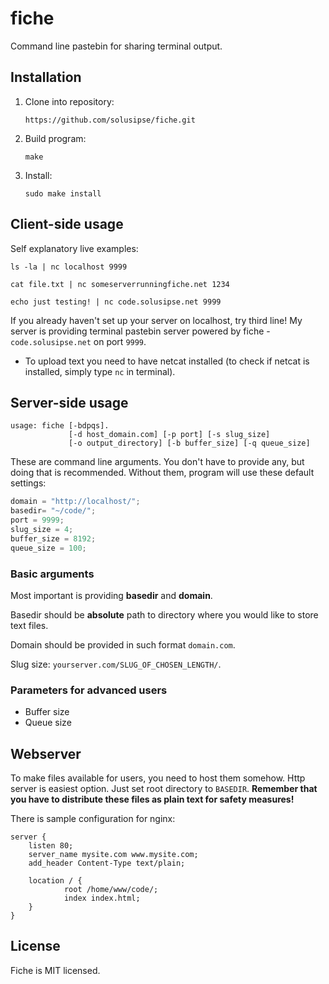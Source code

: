 fiche
=====

Command line pastebin for sharing terminal output.

## Installation ##

1. Clone into repository:

    ```
    https://github.com/solusipse/fiche.git
    ```

2. Build program:

    ```
    make
    ```
    
3. Install:

    ```
    sudo make install
    ```

## Client-side usage ##

Self explanatory live examples:

```
ls -la | nc localhost 9999
```

```
cat file.txt | nc someserverrunningfiche.net 1234
```

```
echo just testing! | nc code.solusipse.net 9999
```

If you already haven't set up your server on localhost, try third line! My server is providing terminal 
pastebin server powered by fiche - ```code.solusipse.net``` on port ```9999```.

- To upload text you need to have netcat installed (to check if netcat is installed, simply type ```nc``` in terminal).

## Server-side usage ##

```
usage: fiche [-bdpqs].
             [-d host_domain.com] [-p port] [-s slug_size]
             [-o output_directory] [-b buffer_size] [-q queue_size]
```

These are command line arguments. You don't have to provide any, but doing that is recommended. Without them, program
will use these default settings:

```C
domain = "http://localhost/";
basedir= "~/code/";
port = 9999;
slug_size = 4;
buffer_size = 8192;
queue_size = 100;
```

### Basic arguments ###

Most important is providing **basedir** and **domain**.

Basedir should be **absolute** path to directory where you would like to store text files.

Domain should be provided in such format ```domain.com```.

Slug size: ```yourserver.com/SLUG_OF_CHOSEN_LENGTH/```.

### Parameters for advanced users ###

- Buffer size
- Queue size

## Webserver ##

To make files available for users, you need to host them somehow. Http server is easiest option. Just set root 
directory to ```BASEDIR```. **Remember that you have to distribute these files as plain text for safety measures!**

There is sample configuration for nginx:

```
server {
    listen 80;
    server_name mysite.com www.mysite.com;
    add_header Content-Type text/plain;

    location / {
            root /home/www/code/;
            index index.html;
    }
}
```

## License ##

Fiche is MIT licensed.
